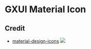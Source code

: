# GXUI Material Icon

## Credit
 - [material-design-icons](https://github.com/google/material-design-icons) [![](http://mirrors.creativecommons.org/presskit/buttons/80x15/svg/by.svg)](http://creativecommons.org/licenses/by/4.0/)
